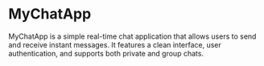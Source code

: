 # MyChatApp
MyChatApp is a simple real-time chat application that allows users to send and receive instant messages. It features a clean interface, user authentication, and supports both private and group chats.

